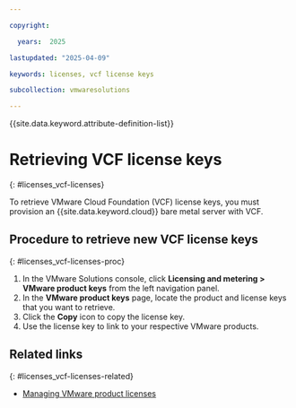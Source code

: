 ```yaml
---

copyright:

  years:  2025

lastupdated: "2025-04-09"

keywords: licenses, vcf license keys

subcollection: vmwaresolutions

---
```


{{site.data.keyword.attribute-definition-list}}

# Retrieving VCF license keys
{: #licenses_vcf-licenses}

To retrieve VMware Cloud Foundation (VCF) license keys, you must provision an {{site.data.keyword.cloud}} bare metal server with VCF.

## Procedure to retrieve new VCF license keys
{: #licenses_vcf-licenses-proc}

1. In the VMware Solutions console, click **Licensing and metering > VMware product keys** from the left navigation panel.
2. In the **VMware product keys** page, locate the product and license keys that you want to retrieve.
3. Click the **Copy** icon to copy the license key.
4. Use the license key to link to your respective VMware products.

## Related links
{: #licenses_vcf-licenses-related}

* [Managing VMware product licenses](/docs/vmwaresolutions?topic=vmwaresolutions-licensing_manage)
